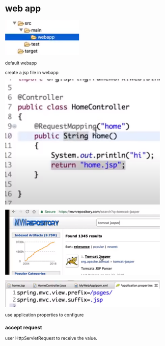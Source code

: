 # web app

![](../.gitbook/assets/image%20%2842%29.png)

default webapp

create a jsp file in webapp

![](../.gitbook/assets/image%20%2837%29.png)

![](../.gitbook/assets/image%20%2840%29.png)

![](../.gitbook/assets/image%20%2838%29.png)

use application properties to configure



### accept request 

user HttpServletRequest to receive the value.



